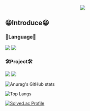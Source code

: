 
<!--
**SSonSeongmin/SSonSeongmin** is a ✨ _special_ ✨ repository because its `README.md` (this file) appears on your GitHub profile.

Here are some ideas to get you started:

- 🔭 I’m currently working on ...
- 🌱 I’m currently learning ...
- 👯 I’m looking to collaborate on ...
- 🤔 I’m looking for help with ...
- 💬 Ask me about ...
- 📫 How to reach me: ...
- 😄 Pronouns: ...
- ⚡ Fun fact: ...
-->

<div align="center">
  
<img src="https://capsule-render.vercel.app/api?type=waving&color=auto&height=200&section=header&text=SonSeongmin&fontSize=90" />
</div>

## 😀Introduce😀

### 🎇Language🎇

<img src="https://img.shields.io/badge/C++-00599C?style=flat&logo=C++&logoColor=white" />
<img src="https://img.shields.io/badge/C Sharp-239120?style=flat&logo=C Sharp&logoColor=white" />

### 🛠Project🛠

<a href="https://store.steampowered.com/app/2317390/ToyLand/" target="_blank"><img src="https://img.shields.io/badge/Steam_ToyLand-000000?style=flat-square&logo=Steam&logoColor=white"/></a>
<a href="https://store.steampowered.com/app/2317390/ToyLand/" target="_blank"><img src="https://img.shields.io/badge/Steam_ToyLand-000000?style=flat-square&logo=Steam&logoColor=white"/></a>


![Anurag's GitHub stats](https://github-readme-stats.vercel.app/api?username=SSonSeongmin&show_icons=true&theme=radical)


![Top Langs](https://github-readme-stats.vercel.app/api/top-langs/?username=SSonSeongmin&layout=compact&theme=dark)


[![Solved.ac Profile](http://mazassumnida.wtf/api/generate_badge?boj=rjeotjdals)](https://solved.ac/rjeotjdals)
